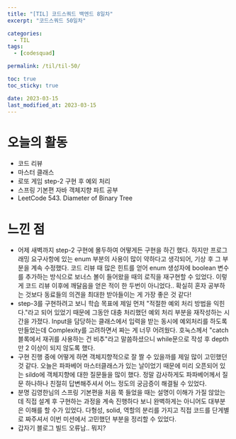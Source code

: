 ```yaml
---
title: "[TIL] 코드스쿼드 백엔드 8일차"
excerpt: "코드스쿼드 50일차"

categories:
  - TIL
tags:
  - [codesquad]

permalink: /til/til-50/

toc: true
toc_sticky: true

date: 2023-03-15
last_modified_at: 2023-03-15
---
```


# 오늘의 활동

- 코드 리뷰
- 마스터 클래스
- 로또 게임 step-2 구현 후 예외 처리
- 스프링 기본편 자바 객체지향 파트 공부
- LeetCode 543. Diameter of Binary Tree

# 느낀 점

- 어제 새벽까지 step-2 구현에 몰두하여 어떻게든 구현을 하긴 했다. 하지만 프로그래밍 요구사항에 있는 enum 부분의 사용이 많이 약하다고 생각되어, 기상 후 그 부분을 계속 수정했다. 코드 리뷰 때 많은 힌트를 얻어 enum 생성자에 boolean 변수를 추가하는 방식으로 보너스 볼이 들어왔을 때의 로직을 재구현할 수 있었다. 이렇게 코드 리뷰 이후에 깨달음을 얻은 적이 한 두번이 아니었다.. 확실히 혼자 공부하는 것보다 동료들의 의견을 최대한 받아들이는 게 가장 좋은 것 같다!
- step-3를 구현하려고 보니 학습 목표에 제일 먼저 "적절한 예외 처리 방법을 익힌다."라고 되어 있었기 때문에 그동안 대충 처리했던 예외 처리 부분을 재작성하는 시간을 가졌다. Input을 담당하는 클래스에서 입력을 받는 동시에 예외처리를 하도록 만들었는데 Complexity를 고려하면서 짜는 게 너무 어려웠다. 호눅스께서 "catch 블록에서 재귀를 사용하는 건 비추"라고 말씀하셨으니 while문으로 작성 후 depth만 2 이상이 되지 않도록 했다.
- 구현 진행 중에 어떻게 하면 객체지향적으로 잘 짤 수 있을까를 제일 많이 고민했던 것 같다. 오늘은 파파베어 마스터클래스가 있는 날이었기 때문에 미리 오픈되어 있는 sildo에 객체지향에 대한 질문들을 많이 했다. 정말 감사하게도 파파베어께서 질문 하나하나 친절히 답변해주셔서 어느 정도의 궁금증이 해결될 수 있었다.
- 분명 김영한님의 스프링 기본편을 처음 쭉 들었을 때는 설명이 이해가 가질 않았는데 직접 설계 후 구현하는 과정을 계속 진행하다 보니 완벽하게는 아니어도 대부분은 이해를 할 수가 있었다. 다형성, solid, 역할의 분리를 가지고 직접 코드를 단게별로 짜주셔서 이번 미션에서 고민했던 부분을 정리할 수 있었다.
- 갑자기 블로그 빌드 오류남.. 뭐지?
